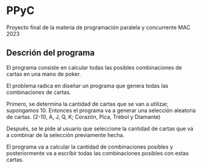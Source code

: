 # PPyC
Proyecto final de la materia de programación paralela y concurrente MAC 2023

## Descrión del programa 
El programa consiste en calcular todas las posibles combinaciones de cartas en una mano de poker. 

El problema radica en diseñar un programa que genera todas las combinaciones de cartas. 

Primero, se determina la cantidad de cartas que se van a utilizar, supongamos 10.
Entonces el programa va a generar una selección aleatoria de cartas. (2-10, A, J, Q, K; Corazón, Pica, Trébol y Diamante)

Después, se le pide al usuario que seleccione la cantidad de cartas que va a combinar de la selección previamente hecha.

El programa va a calcular la cantidad de combinaciones posibles y posteriormente va a escribir todas las combinaciones posibles con estas cartas.

